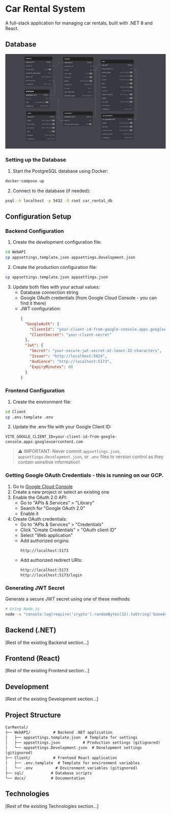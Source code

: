 # Car Rental System

A full-stack application for managing car rentals, built with .NET 8 and React.

## Database
![alt text](docs/img/database_schema.png)

### Setting up the Database
1. Start the PostgreSQL database using Docker:
```bash
docker-compose up
```

2. Connect to the database (if needed):
```bash
psql -h localhost -p 5432 -U root car_rental_db
```

## Configuration Setup

### Backend Configuration

1. Create the development configuration file:
```bash
cd WebAPI
cp appsettings.template.json appsettings.Development.json
```

2. Create the production configuration file:
```bash
cp appsettings.template.json appsettings.json
```

3. Update both files with your actual values:
   - Database connection string
   - Google OAuth credentials (from Google Cloud Console - you can find it there)
   - JWT configuration:
     ```json
     {
       "GoogleAuth": {
         "ClientId": "your-client-id-from-google-console.apps.googleusercontent.com",
         "ClientSecret": "your-client-secret"
       },
       "Jwt": {
         "Secret": "your-secure-jwt-secret-at-least-32-characters",
         "Issuer": "http://localhost:5024",
         "Audience": "http://localhost:5173",
         "ExpiryMinutes": 60
       }
     }
     ```

### Frontend Configuration

1. Create the environment file:
```bash
cd Client
cp .env.template .env
```

2. Update the .env file with your Google Client ID:
```plaintext
VITE_GOOGLE_CLIENT_ID=your-client-id-from-google-console.apps.googleusercontent.com
```

> ⚠️ IMPORTANT: Never commit `appsettings.json`, `appsettings.Development.json`, or `.env` files to version control as they contain sensitive information!

### Getting Google OAuth Credentials - this is running on our GCP.

1. Go to [Google Cloud Console](https://console.cloud.google.com)
2. Create a new project or select an existing one
3. Enable the OAuth 2.0 API:
   - Go to "APIs & Services" > "Library"
   - Search for "Google OAuth 2.0"
   - Enable it
4. Create OAuth credentials:
   - Go to "APIs & Services" > "Credentials"
   - Click "Create Credentials" > "OAuth client ID"
   - Select "Web application"
   - Add authorized origins:
     ```
     http://localhost:5173
     ```
   - Add authorized redirect URIs:
     ```
     http://localhost:5173
     http://localhost:5173/login
     ```

### Generating JWT Secret
Generate a secure JWT secret using one of these methods:

```bash
# Using Node.js
node -e "console.log(require('crypto').randomBytes(32).toString('base64'));"
```

## Backend (.NET)

[Rest of the existing Backend section...]

## Frontend (React)

[Rest of the existing Frontend section...]

## Development

[Rest of the existing Development section...]

## Project Structure
```
CarRental/
├── WebAPI/          # Backend .NET application
│   ├── appsettings.template.json  # Template for settings
│   ├── appsettings.json          # Production settings (gitignored)
│   └── appsettings.Development.json  # Development settings (gitignored)
├── Client/          # Frontend React application
│   ├── .env.template  # Template for environment variables
│   └── .env          # Environment variables (gitignored)
├── sql/            # Database scripts
└── docs/           # Documentation
```

## Technologies

[Rest of the existing Technologies section...]